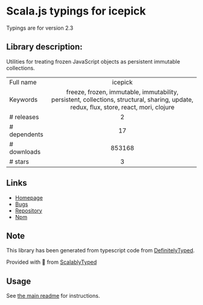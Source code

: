 
# Scala.js typings for icepick

Typings are for version 2.3

## Library description:
Utilities for treating frozen JavaScript objects as persistent immutable collections.

|                    |                 |
| ------------------ | :-------------: |
| Full name          | icepick |
| Keywords           | freeze, frozen, immutable, immutability, persistent, collections, structural, sharing, update, redux, flux, store, react, mori, clojure |
| # releases         | 2 |
| # dependents       | 17 |
| # downloads        | 853168 |
| # stars            | 3 |

## Links
- [Homepage](https://github.com/aearly/icepick)
- [Bugs](https://github.com/aearly/icepick/issues)
- [Repository](https://github.com/aearly/icepick)
- [Npm](https://www.npmjs.com/package/icepick)
    


## Note
This library has been generated from typescript code from [DefinitelyTyped](https://definitelytyped.org).

Provided with :purple_heart: from [ScalablyTyped](https://github.com/oyvindberg/ScalablyTyped)

## Usage
See [the main readme](../../readme.md) for instructions.



